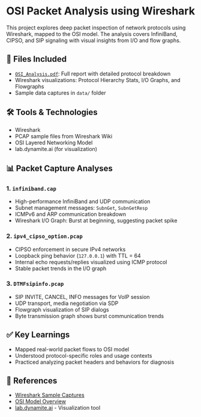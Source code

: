# OSI Packet Analysis using Wireshark

This project explores deep packet inspection of network protocols using Wireshark, mapped to the OSI model. The analysis covers InfiniBand, CIPSO, and SIP signaling with visual insights from I/O and flow graphs.

## 📁 Files Included
- [`OSI_Analysis.pdf`](report/Assignment_1_OSI_Analysis.pdf): Full report with detailed protocol breakdown
- Wireshark visualizations: Protocol Hierarchy Stats, I/O Graphs, and Flowgraphs
- Sample data captures in `data/` folder

## 🛠️ Tools & Technologies
- Wireshark
- PCAP sample files from Wireshark Wiki
- OSI Layered Networking Model
- lab.dynamite.ai (for visualization)

## 📊 Packet Capture Analyses

### 1. `infiniband.cap`
- High-performance InfiniBand and UDP communication
- Subnet management messages: `SubnGet`, `SubnGetResp`
- ICMPv6 and ARP communication breakdown
- Wireshark I/O Graph: Burst at beginning, suggesting packet spike

### 2. `ipv4_cipso_option.pcap`
- CIPSO enforcement in secure IPv4 networks
- Loopback ping behavior (`127.0.0.1`) with TTL = 64
- Internal echo requests/replies visualized using ICMP protocol
- Stable packet trends in the I/O graph

### 3. `DTMFsipinfo.pcap`
- SIP INVITE, CANCEL, INFO messages for VoIP session
- UDP transport, media negotiation via SDP
- Flowgraph visualization of SIP dialogs
- Byte transmission graph shows burst communication trends

## ✅ Key Learnings
- Mapped real-world packet flows to OSI model
- Understood protocol-specific roles and usage contexts
- Practiced analyzing packet headers and behaviors for diagnosis

## 📎 References
- [Wireshark Sample Captures](https://wiki.wireshark.org/SampleCaptures)
- [OSI Model Overview](https://en.wikipedia.org/wiki/OSI_model)
- [lab.dynamite.ai](https://lab.dynamite.ai/) - Visualization tool

